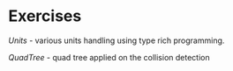 # Exercises
*Units* - various units handling using type rich programming.

*QuadTree* - quad tree applied on the collision detection
